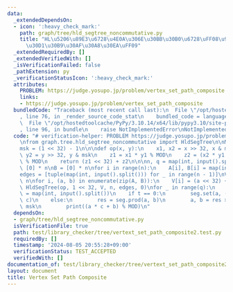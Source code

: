 ```yaml
---
data:
  _extendedDependsOn:
  - icon: ':heavy_check_mark:'
    path: graph/tree/hld_segtree_noncommutative.py
    title: "HL\u5206\u89E3\u6728\u4E0A\u306E\u30BB\u30B0\u6728\uFF08\u975E\u53EF\u63DB\
      \u30D1\u30B9\u30AF\u30A8\u30EA\uFF09"
  _extendedRequiredBy: []
  _extendedVerifiedWith: []
  _isVerificationFailed: false
  _pathExtension: py
  _verificationStatusIcon: ':heavy_check_mark:'
  attributes:
    PROBLEM: https://judge.yosupo.jp/problem/vertex_set_path_composite
    links:
    - https://judge.yosupo.jp/problem/vertex_set_path_composite
  bundledCode: "Traceback (most recent call last):\n  File \"/opt/hostedtoolcache/PyPy/3.10.14/x64/lib/pypy3.10/site-packages/onlinejudge_verify/documentation/build.py\"\
    , line 76, in _render_source_code_stat\n    bundled_code = language.bundle(\n\
    \  File \"/opt/hostedtoolcache/PyPy/3.10.14/x64/lib/pypy3.10/site-packages/onlinejudge_verify/languages/python.py\"\
    , line 96, in bundle\n    raise NotImplementedError\nNotImplementedError\n"
  code: "# verification-helper: PROBLEM https://judge.yosupo.jp/problem/vertex_set_path_composite\n\
    \nfrom graph.tree.hld_segtree_noncommutative import HldSegTree\n\nMOD = 998244353\n\
    msk = (1 << 32) - 1\n\n\ndef op(x, y):\n    x1, x2 = x >> 32, x & msk\n    y1,\
    \ y2 = y >> 32, y & msk\n    z1 = x1 * y1 % MOD\n    z2 = (x2 * y1 % MOD + y2)\
    \ % MOD\n    return (z1 << 32) + z2\n\n\nn, q = map(int, input().split())\nA =\
    \ [0] * n\nB = [0] * n\nfor i in range(n):\n    A[i], B[i] = map(int, input().split())\n\
    edges = [tuple(map(int, input().split())) for _ in range(n - 1)]\nV = [None] *\
    \ n\nfor i, (a, b) in enumerate(zip(A, B)):\n    V[i] = (a << 32) + b\n\nseg =\
    \ HldSegTree(op, 1 << 32, V, n, edges, 0)\nfor _ in range(q):\n    t, a, b, c\
    \ = map(int, input().split())\n    if t == 0:\n        seg.set(a, (b << 32) +\
    \ c)\n    else:\n        res = seg.prod(a, b)\n        a, b = res >> 32, res &\
    \ msk\n        print((a * c + b) % MOD)\n"
  dependsOn:
  - graph/tree/hld_segtree_noncommutative.py
  isVerificationFile: true
  path: test/library_checker/tree/vertext_set_path_composite2.test.py
  requiredBy: []
  timestamp: '2024-08-05 20:55:28+09:00'
  verificationStatus: TEST_ACCEPTED
  verifiedWith: []
documentation_of: test/library_checker/tree/vertext_set_path_composite2.test.py
layout: document
title: Vertex Set Path Composite
---
```

